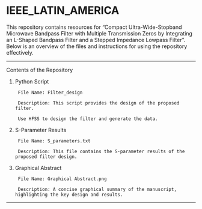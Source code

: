 # IEEE_LATIN_AMERICA
This repository contains resources for “Compact Ultra-Wide-Stopband Microwave Bandpass Filter with Multiple Transmission Zeros by Integrating an L-Shaped Bandpass Filter and a Stepped Impedance Lowpass Filter”. Below is an overview of the files and instructions for using the repository effectively.
________________________________________
Contents of the Repository
1.	Python Script

         File Name: Filter_design

         Description: This script provides the design of the proposed filter. 

         Use HFSS to design the filter and generate the data.
3.	S-Parameter Results

         File Name: S_parameters.txt

         Description: This file contains the S-parameter results of the proposed filter design.
4.	Graphical Abstract

         File Name: Graphical Abstract.png

         Description: A concise graphical summary of the manuscript, highlighting the key design and results.
________________________________________

